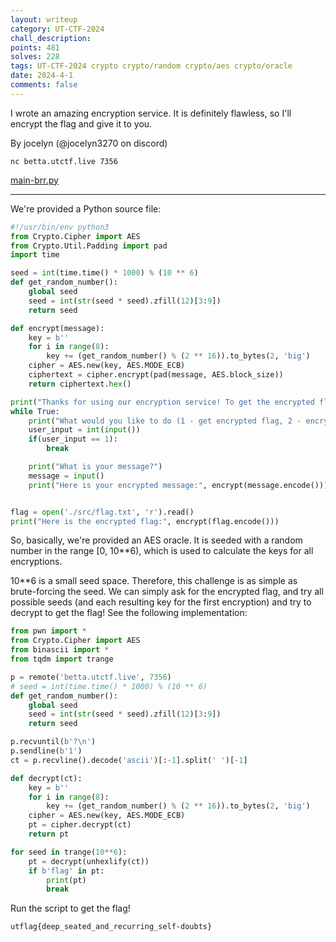 ```yaml
---
layout: writeup
category: UT-CTF-2024
chall_description:
points: 481
solves: 228
tags: UT-CTF-2024 crypto crypto/random crypto/aes crypto/oracle
date: 2024-4-1
comments: false
---
```


I wrote an amazing encryption service. It is definitely flawless, so I'll encrypt the flag and give it to you.

By jocelyn (@jocelyn3270 on discord)

`nc betta.utctf.live 7356`  

[main-brr.py](https://github.com/Nightxade/ctf-writeups/blob/master/assets/CTFs/UT-CTF-2024/main-brr.py)  

---

We're provided a Python source file:  

```py
#!/usr/bin/env python3
from Crypto.Cipher import AES
from Crypto.Util.Padding import pad
import time

seed = int(time.time() * 1000) % (10 ** 6)
def get_random_number():
    global seed 
    seed = int(str(seed * seed).zfill(12)[3:9])
    return seed

def encrypt(message):
    key = b''
    for i in range(8):
        key += (get_random_number() % (2 ** 16)).to_bytes(2, 'big')
    cipher = AES.new(key, AES.MODE_ECB)
    ciphertext = cipher.encrypt(pad(message, AES.block_size))
    return ciphertext.hex()

print("Thanks for using our encryption service! To get the encrypted flag, type 1. To encrypt a message, type 2.")
while True:
    print("What would you like to do (1 - get encrypted flag, 2 - encrypt a message)?")
    user_input = int(input())
    if(user_input == 1):
        break

    print("What is your message?")
    message = input()
    print("Here is your encrypted message:", encrypt(message.encode()))


flag = open('./src/flag.txt', 'r').read()
print("Here is the encrypted flag:", encrypt(flag.encode()))
```

So, basically, we're provided an AES oracle. It is seeded with a random number in the range [0, 10**6), which is used to calculate the keys for all encryptions.  

10**6 is a small seed space. Therefore, this challenge is as simple as brute-forcing the seed. We can simply ask for the encrypted flag, and try all possible seeds (and each resulting key for the first encryption) and try to decrypt to get the flag! See the following implementation:  

```py
from pwn import *
from Crypto.Cipher import AES
from binascii import *
from tqdm import trange

p = remote('betta.utctf.live', 7356)
# seed = int(time.time() * 1000) % (10 ** 6)
def get_random_number():
    global seed 
    seed = int(str(seed * seed).zfill(12)[3:9])
    return seed

p.recvuntil(b'?\n')
p.sendline(b'1')
ct = p.recvline().decode('ascii')[:-1].split(' ')[-1]

def decrypt(ct):
    key = b''
    for i in range(8):
        key += (get_random_number() % (2 ** 16)).to_bytes(2, 'big')
    cipher = AES.new(key, AES.MODE_ECB)
    pt = cipher.decrypt(ct)
    return pt

for seed in trange(10**6):
    pt = decrypt(unhexlify(ct))
    if b'flag' in pt:
        print(pt)
        break
```

Run the script to get the flag!  

    utflag{deep_seated_and_recurring_self-doubts}